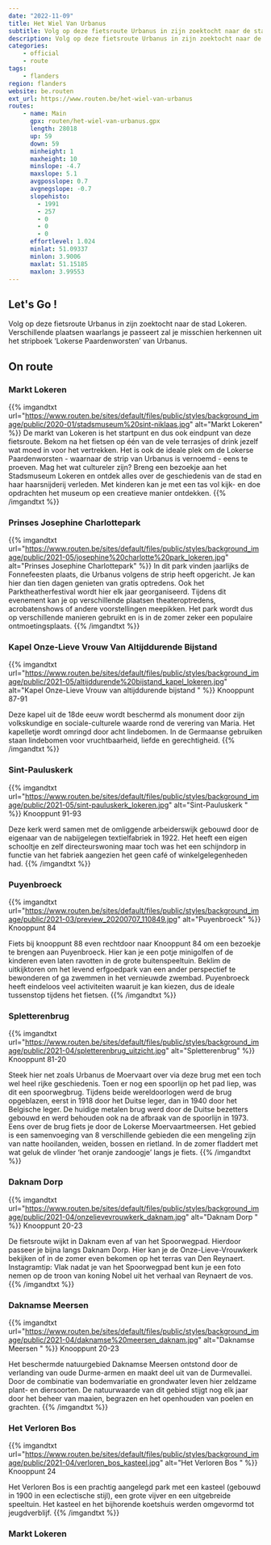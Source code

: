 ```yaml
---
date: "2022-11-09"
title: Het Wiel Van Urbanus
subtitle: Volg op deze fietsroute Urbanus in zijn zoektocht naar de stad Lokeren
description: Volg op deze fietsroute Urbanus in zijn zoektocht naar de stad Lokeren
categories:
    - official
    - route
tags:
    - flanders
region: flanders
website: be.routen
ext_url: https://www.routen.be/het-wiel-van-urbanus
routes:
    - name: Main
      gpx: routen/het-wiel-van-urbanus.gpx
      length: 28018
      up: 59
      down: 59
      minheight: 1
      maxheight: 10
      minslope: -4.7
      maxslope: 5.1
      avgposslope: 0.7
      avgnegslope: -0.7
      slopehisto:
        - 1991
        - 257
        - 0
        - 0
        - 0
      effortlevel: 1.024
      minlat: 51.09337
      minlon: 3.9006
      maxlat: 51.15185
      maxlon: 3.99553
---
```


## Let's Go ! 

Volg op deze fietsroute Urbanus in zijn zoektocht naar de stad Lokeren. Verschillende plaatsen waarlangs je passeert zal je misschien herkennen uit het stripboek ‘Lokerse Paardenworsten’ van Urbanus.

## On route

### Markt Lokeren

{{% imgandtxt url="https://www.routen.be/sites/default/files/public/styles/background_image/public/2020-01/stadsmuseum%20sint-niklaas.jpg" alt="Markt Lokeren" %}}
De markt van Lokeren is het startpunt en dus ook eindpunt van deze fietsroute. Bekom na het fietsen op één van de vele terrasjes of drink jezelf wat moed in voor het vertrekken. Het is ook de ideale plek om de Lokerse Paardenworsten - waarnaar de strip van Urbanus is vernoemd - eens te proeven. Mag het wat cultureler zijn? Breng een bezoekje aan het Stadsmuseum Lokeren en ontdek alles over de geschiedenis van de stad en haar haarsnijderij verleden. Met kinderen kan je met een tas vol kijk- en doe opdrachten het museum op een creatieve manier ontdekken.
{{% /imgandtxt %}}

### Prinses Josephine Charlottepark

{{% imgandtxt url="https://www.routen.be/sites/default/files/public/styles/background_image/public/2021-05/josephine%20charlotte%20park_lokeren.jpg" alt="Prinses Josephine Charlottepark" %}}
In dit park vinden jaarlijks de Fonnefeesten plaats, die Urbanus volgens de strip heeft opgericht. Je kan hier dan tien dagen genieten van gratis optredens. Ook het Parktheatherfestival wordt hier elk jaar georganiseerd. Tijdens dit evenement kan je op verschillende plaatsen theateroptredens, acrobatenshows of andere voorstellingen meepikken. Het park wordt dus op verschillende manieren gebruikt en is in de zomer zeker een populaire ontmoetingsplaats.
{{% /imgandtxt %}}

### Kapel Onze-Lieve Vrouw Van Altijddurende Bijstand 

{{% imgandtxt url="https://www.routen.be/sites/default/files/public/styles/background_image/public/2021-05/altijddurende%20bijstand_kapel_lokeren.jpg" alt="Kapel Onze-Lieve Vrouw van altijddurende bijstand " %}}
Knooppunt 87-91

Deze kapel uit de 18de eeuw wordt beschermd als monument door zijn volkskundige en sociale-culturele waarde rond de verering van Maria. Het kapelletje wordt omringd door acht lindebomen. In de Germaanse gebruiken staan lindebomen voor vruchtbaarheid, liefde en gerechtigheid.
{{% /imgandtxt %}}

### Sint-Pauluskerk 

{{% imgandtxt url="https://www.routen.be/sites/default/files/public/styles/background_image/public/2021-05/sint-pauluskerk_lokeren.jpg" alt="Sint-Pauluskerk " %}}
Knooppunt 91-93

Deze kerk werd samen met de omliggende arbeiderswijk gebouwd door de eigenaar van de nabijgelegen textielfabriek in 1922. Het heeft een eigen schooltje en zelf directeurswoning maar toch was het een schijndorp in functie van het fabriek aangezien het geen café of winkelgelegenheden had.
{{% /imgandtxt %}}

### Puyenbroeck

{{% imgandtxt url="https://www.routen.be/sites/default/files/public/styles/background_image/public/2021-03/preview_20200707_110849.jpg" alt="Puyenbroeck" %}}
Knooppunt 84

Fiets bij knooppunt 88 even rechtdoor naar Knooppunt 84 om een bezoekje te brengen aan Puyenbroeck. Hier kan je een potje minigolfen of de kinderen even laten ravotten in de grote buitenspeeltuin. Beklim de uitkijktoren om het levend erfgoedpark van een ander perspectief te bewonderen of ga zwemmen in het vernieuwde zwembad. Puyenbroeck heeft eindeloos veel activiteiten waaruit je kan kiezen, dus de ideale tussenstop tijdens het fietsen.
{{% /imgandtxt %}}

### Spletterenbrug

{{% imgandtxt url="https://www.routen.be/sites/default/files/public/styles/background_image/public/2021-04/spletterenbrug_uitzicht.jpg" alt="Spletterenbrug" %}}
Knooppunt 81-20

Steek hier net zoals Urbanus de Moervaart over via deze brug met een toch wel heel rijke geschiedenis. Toen er nog een spoorlijn op het pad liep, was dit een spoorwegbrug. Tijdens beide wereldoorlogen werd de brug opgeblazen, eerst in 1918 door het Duitse leger, dan in 1940 door het Belgische leger. De huidige metalen brug werd door de Duitse bezetters gebouwd en werd behouden ook na de afbraak van de spoorlijn in 1973. Eens over de brug fiets je door de Lokerse Moervaartmeersen. Het gebied is een samenvoeging van 8 verschillende gebieden die een mengeling zijn van natte hooilanden, weiden, bossen en rietland. In de zomer fladdert met wat geluk de vlinder ‘het oranje zandoogje’ langs je fiets.
{{% /imgandtxt %}}

### Daknam Dorp 

{{% imgandtxt url="https://www.routen.be/sites/default/files/public/styles/background_image/public/2021-04/onzelievevrouwkerk_daknam.jpg" alt="Daknam Dorp " %}}
Knooppunt 20-23

De fietsroute wijkt in Daknam even af van het Spoorwegpad. Hierdoor passeer je bijna langs Daknam Dorp. Hier kan je de Onze-Lieve-Vrouwkerk bekijken of in de zomer even bekomen op het terras van Den Reynaert. Instagramtip: Vlak nadat je van het Spoorwegpad bent kun je een foto nemen op de troon van koning Nobel uit het verhaal van Reynaert de vos.
{{% /imgandtxt %}}

### Daknamse Meersen 

{{% imgandtxt url="https://www.routen.be/sites/default/files/public/styles/background_image/public/2021-04/daknamse%20meersen_daknam.jpg" alt="Daknamse Meersen " %}}
Knooppunt 20-23

Het beschermde natuurgebied Daknamse Meersen ontstond door de verlanding van oude Durme-armen en maakt deel uit van de Durmevallei. Door de combinatie van bodemvariatie en grondwater leven hier zeldzame plant- en diersoorten. De natuurwaarde van dit gebied stijgt nog elk jaar door het beheer van maaien, begrazen en het openhouden van poelen en grachten.
{{% /imgandtxt %}}

### Het Verloren Bos 

{{% imgandtxt url="https://www.routen.be/sites/default/files/public/styles/background_image/public/2021-04/verloren_bos_kasteel.jpg" alt="Het Verloren Bos " %}}
Knooppunt 24

Het Verloren Bos is een prachtig aangelegd park met een kasteel (gebouwd in 1900 in een eclectische stijl), een grote vijver en een uitgebreide speeltuin. Het kasteel en het bijhorende koetshuis werden omgevormd tot jeugdverblijf.
{{% /imgandtxt %}}

### Markt Lokeren


